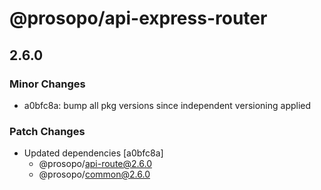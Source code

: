 # @prosopo/api-express-router

## 2.6.0

### Minor Changes

- a0bfc8a: bump all pkg versions since independent versioning applied

### Patch Changes

- Updated dependencies [a0bfc8a]
  - @prosopo/api-route@2.6.0
  - @prosopo/common@2.6.0
